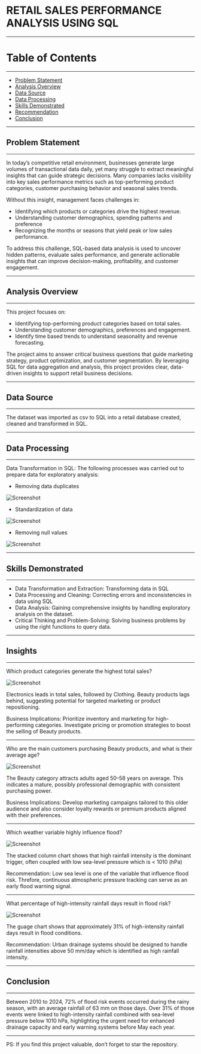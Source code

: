 # RETAIL SALES PERFORMANCE ANALYSIS USING SQL
----
# Table of Contents
----

- [Problem Statement](#problem-statement)
- [Analysis Overview](#analysis-overview)
- [Data Source](#data-source)
- [Data Processing](#data-processing)
- [Skills Demonstrated](#skills-demonstrated)
- [Recommendation](#recommendation)
- [Conclusion](#conclusion)

----

## Problem Statement

----

In today’s competitive retail environment, businesses generate large volumes of transactional data daily, yet many struggle to extract meaningful insights that can guide strategic decisions.
Many companies lacks visibility into key sales performance metrics such as top-performing product categories, customer purchasing behavior and seasonal sales trends.

Without this insight, management faces challenges in:
- Identifying which products or categories drive the highest revenue.
- Understanding customer demographics, spending patterns and preference
- Recognizing the months or seasons that yield peak or low sales performance.
  
To address this challenge, SQL-based data analysis is used to uncover hidden patterns, evaluate sales performance, and generate actionable insights that can improve decision-making, profitability, and customer engagement.

----

## Analysis Overview

----

This project focuses on:
- Identifying top-performing product categories based on total sales.
- Understanding customer demographics, preferences and engagement.
- Identify time based trends to understand seasonality and revenue forecasting.
  
The project aims to answer critical business questions that guide marketing strategy, product optimization, and customer segmentation. By leveraging SQL for data aggregation and analysis, this project provides clear, data-driven insights to support retail business decisions.

----

## Data Source

----
The dataset was imported as csv to SQL into a retail database created, cleaned and transformed in SQL.

----

## Data Processing

----

Data Transformation in SQL: The following processes was carried out to prepare data for exploratory analysis:
  - Removing data duplicates

  ![Screenshot](/images/Screenshot%20110706.png)

  - Standardization of data

  ![Screenshot](/images/Screenshot%20111453.png)

  - Removing null values

  ![Screenshot](/images/Screenshot%20121810.png)

----

## Skills Demonstrated

----
   - Data Transformation and Extraction: Transforming data in SQL
   - Data Processing and Cleaning: Correcting errors and inconsistencies in data using SQL
   - Data Analysis: Gaining comprehensive insights by handling exploratory analysis on the dataset. 
   - Critical Thinking and Problem-Solving: Solving business problems by using the right functions to query data.

----

## Insights

----

Which product categories generate the highest total sales?

![Screenshot](/images/Screenshot%20123013.png)

Electronics leads in total sales, followed by Clothing. Beauty products lags behind, suggesting potential for targeted marketing or product repositioning.

Business Implications:
Prioritize inventory and marketing for high-performing categories. Investigate pricing or promotion strategies to boost the selling of Beauty products.

----

Who are the main customers purchasing Beauty products, and what is their average age?

![Screenshot](/images/Screenshot%20123048.png)

The Beauty category attracts adults aged 50–58 years on average. This indicates a mature, possibly professional demographic with consistent purchasing power.

Business Implications:
Develop marketing campaigns tailored to this older audience and also consider loyalty rewards or premium products aligned with their preferences.

----

Which weather variable highly influence flood?

![Screenshot](/images/Screenshot%20062546.png)

The stacked column chart shows that high rainfall intensity is the dominant trigger, often coupled with low sea-level pressure which is < 1010 (hPa)

Recommendation:
Low sea level is one of the variable that influence flood risk. Threfore,  continuous atmospheric pressure tracking can serve as an early flood warning signal. 

----

What percentage of high-intensity rainfall days result in flood risk?

![Screenshot](/images/Screenshot%20062636.png)

The guage chart shows that approximately 31% of high-intensity rainfall days result in flood conditions.

Recommendation:
Urban drainage systems should be designed to handle rainfall intensities above 50 mm/day which is identified as high rainfall intensity.

----

## Conclusion

----

Between 2010 to 2024, 72% of flood risk events occurred during the rainy season, with an average rainfall of 63 mm on those days. Over 31% of those events were linked to high-intensity rainfall combined with sea-level pressure below 1010 hPa, highlighting the urgent need for enhanced drainage capacity and early warning systems before May each year.

----

PS: If you find this project valuable, don’t forget to star the repository.

